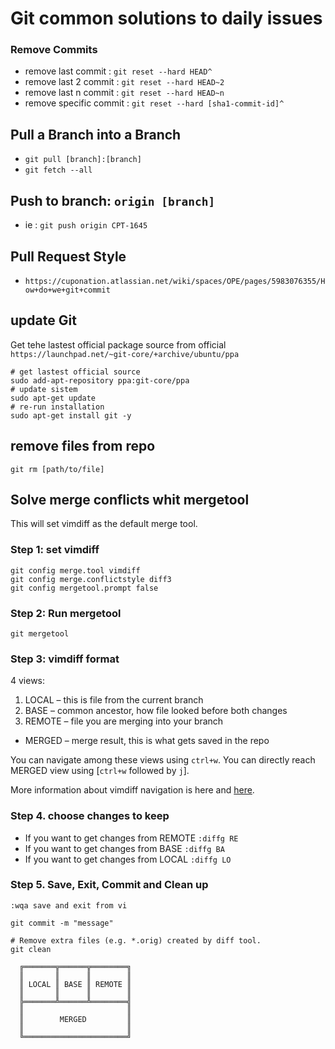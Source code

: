 # Git common solutions to daily issues


### Remove Commits
* remove last commit : `git reset --hard HEAD^`
* remove last 2 commit : `git reset --hard HEAD~2`
* remove last n commit : `git reset --hard HEAD~n`
* remove specific commit : `git reset --hard [sha1-commit-id]^`




## Pull a Branch into a Branch
* `git pull [branch]:[branch]`
* `git fetch --all`

## Push to branch: `origin [branch]`
* ie : `git push origin CPT-1645`



## Pull Request Style
* `https://cuponation.atlassian.net/wiki/spaces/OPE/pages/5983076355/How+do+we+git+commit`




## update Git
Get tehe lastest official package source from official `https://launchpad.net/~git-core/+archive/ubuntu/ppa`
```
# get lastest official source
sudo add-apt-repository ppa:git-core/ppa
# update sistem
sudo apt-get update
# re-run installation
sudo apt-get install git -y
```



## remove files from repo
```
git rm [path/to/file]
```



## Solve merge conflicts whit mergetool 
This will set vimdiff as the default merge tool.

### Step 1: set vimdiff
```
git config merge.tool vimdiff
git config merge.conflictstyle diff3
git config mergetool.prompt false
```

### Step 2: Run mergetool
```
git mergetool
```

### Step 3: vimdiff format
4 views:
1. LOCAL – this is file from the current branch
2. BASE – common ancestor, how file looked before both changes
3. REMOTE – file you are merging into your branch

* MERGED – merge result, this is what gets saved in the repo

You can navigate among these views using `ctrl+w`. You can directly reach MERGED view using [`ctrl+w` followed by `j`].

More information about vimdiff navigation is here and [here](http://www.rosipov.com/blog/use-vimdiff-as-git-mergetool/#fromHistor).


### Step 4. choose changes to keep
* If you want to get changes from REMOTE `:diffg RE`
* If you want to get changes from BASE `:diffg BA`
* If you want to get changes from LOCAL `:diffg LO`

### Step 5. Save, Exit, Commit and Clean up
```
:wqa save and exit from vi

git commit -m "message"

# Remove extra files (e.g. *.orig) created by diff tool.
git clean

```

```
  ╔═══════╦══════╦════════╗
  ║       ║      ║        ║
  ║ LOCAL ║ BASE ║ REMOTE ║
  ║       ║      ║        ║
  ╠═══════╩══════╩════════╣
  ║                       ║
  ║        MERGED         ║
  ║                       ║
  ╚═══════════════════════╝
```
